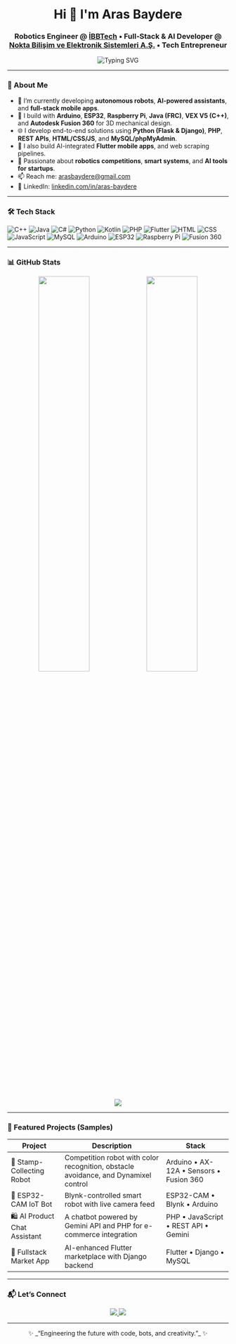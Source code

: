 <h1 align="center">Hi 👋 I'm Aras Baydere</h1>
<h3 align="center">
  Robotics Engineer @ <a href="https://ibbtech.com.tr">İBBTech</a> •
  Full‑Stack & AI Developer @ <a href="https://noktabilisim.com.tr">Nokta Bilişim ve Elektronik Sistemleri A.Ş.</a> •
  Tech Entrepreneur
</h3>

<p align="center">
  <img src="https://readme-typing-svg.herokuapp.com?font=Fira+Code&weight=600&size=22&duration=2500&pause=300&center=true&vCenter=true&width=700&lines=Building+robots%2C+web+apps%2C+and+AI+assistants;Coding+hardware+to+cloud%2C+full+stack;Exploring+automation+through+tech+and+design" alt="Typing SVG" />
</p>

---

### 🚀 About Me
- 🔭 I’m currently developing **autonomous robots**, **AI-powered assistants**, and **full-stack mobile apps**.
- 🤖 I build with **Arduino**, **ESP32**, **Raspberry Pi**, **Java (FRC)**, **VEX V5 (C++)**, and **Autodesk Fusion 360** for 3D mechanical design.
- 🌐 I develop end-to-end solutions using **Python (Flask & Django)**, **PHP**, **REST APIs**, **HTML/CSS/JS**, and **MySQL/phpMyAdmin**.
- 📱 I also build AI-integrated **Flutter mobile apps**, and web scraping pipelines.
- 🚀 Passionate about **robotics competitions**, **smart systems**, and **AI tools for startups**.
- 📫 Reach me: arasbaydere@gmail.com
- 🔗 LinkedIn: [linkedin.com/in/aras-baydere](https://tr.linkedin.com/in/aras-baydere)

---

### 🛠 Tech Stack

![C++](https://img.shields.io/badge/C++-00599C?style=for-the-badge&logo=c%2B%2B&logoColor=white)
![Java](https://img.shields.io/badge/Java-ED8B00?style=for-the-badge&logo=openjdk&logoColor=white)
![C#](https://img.shields.io/badge/C%23-239120?style=for-the-badge&logo=c-sharp&logoColor=white)
![Python](https://img.shields.io/badge/Python-3776AB?style=for-the-badge&logo=python&logoColor=white)
![Kotlin](https://img.shields.io/badge/Kotlin-9966FF?style=for-the-badge&logo=kotlin&logoColor=white)
![PHP](https://img.shields.io/badge/PHP-777BB4?style=for-the-badge&logo=php&logoColor=white)
![Flutter](https://img.shields.io/badge/Flutter-02569B?style=for-the-badge&logo=flutter&logoColor=white)
![HTML](https://img.shields.io/badge/HTML-E34F26?style=for-the-badge&logo=html5&logoColor=white)
![CSS](https://img.shields.io/badge/CSS-1572B6?style=for-the-badge&logo=css3&logoColor=white)
![JavaScript](https://img.shields.io/badge/JavaScript-F7DF1E?style=for-the-badge&logo=javascript&logoColor=black)
![MySQL](https://img.shields.io/badge/MySQL-00758F?style=for-the-badge&logo=mysql&logoColor=white)
![Arduino](https://img.shields.io/badge/Arduino-00979D?style=for-the-badge&logo=arduino&logoColor=white)
![ESP32](https://img.shields.io/badge/ESP32-000000?style=for-the-badge&logo=espressif&logoColor=white)
![Raspberry Pi](https://img.shields.io/badge/Raspberry%20Pi-C51A4A?style=for-the-badge&logo=raspberry%20pi&logoColor=white)
![Fusion 360](https://img.shields.io/badge/Fusion360-F0922B?style=for-the-badge&logo=autodesk&logoColor=white)

---

### 📊 GitHub Stats

<p align="center">
  <img src="https://github-readme-stats.vercel.app/api?username=arasbaydere&show_icons=true&theme=tokyonight" width="48%">
  <img src="https://github-readme-streak-stats.herokuapp.com/?user=arasbaydere&theme=tokyonight" width="48%">
  <br>
  <img src="https://github-readme-stats.vercel.app/api/top-langs/?username=arasbaydere&layout=compact&theme=tokyonight">
</p>

---

### 📌 Featured Projects (Samples)

| Project | Description | Stack |
|--------|-------------|-------|
| 🛑 Stamp-Collecting Robot | Competition robot with color recognition, obstacle avoidance, and Dynamixel control | Arduino • AX-12A • Sensors • Fusion 360 |
| 📡 ESP32-CAM IoT Bot | Blynk-controlled smart robot with live camera feed | ESP32-CAM • Blynk • Arduino |
| 🛍️ AI Product Chat Assistant | A chatbot powered by Gemini API and PHP for e-commerce integration | PHP • JavaScript • REST API • Gemini |
| 📱 Fullstack Market App | AI-enhanced Flutter marketplace with Django backend | Flutter • Django • MySQL |

---

### 📬 Let’s Connect

<p align="center">
  <a href="mailto:arasbaydere@gmail.com">
    <img src="https://img.shields.io/badge/Gmail-Email-red?style=for-the-badge&logo=gmail">
  </a>
  <a href="https://tr.linkedin.com/in/aras-baydere">
    <img src="https://img.shields.io/badge/LinkedIn-Connect-blue?style=for-the-badge&logo=linkedin">
  </a>
</p>

---

<p align="center">✨ _“Engineering the future with code, bots, and creativity.”_ ✨</p>
